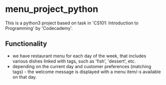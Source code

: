 # menu_project_python

This is a python3 project based on task in 'CS101: Introduction to Programming' by 'Codecademy'.
## Functionality
- we have restaurant menu for each day of the week, that includes various dishes linked with tags, such as 'fish', 'dessert', etc.
- depending on the current day and customer preferences (matching tags) - the welcome message is displayed with a menu item/-s available on that day.
